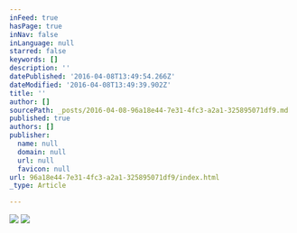 ```yaml
---
inFeed: true
hasPage: true
inNav: false
inLanguage: null
starred: false
keywords: []
description: ''
datePublished: '2016-04-08T13:49:54.266Z'
dateModified: '2016-04-08T13:49:39.902Z'
title: ''
author: []
sourcePath: _posts/2016-04-08-96a18e44-7e31-4fc3-a2a1-325895071df9.md
published: true
authors: []
publisher:
  name: null
  domain: null
  url: null
  favicon: null
url: 96a18e44-7e31-4fc3-a2a1-325895071df9/index.html
_type: Article

---
```

![](https://the-grid-user-content.s3-us-west-2.amazonaws.com/058aa4a1-7b6a-46c1-9f79-29a3b237b885.jpg)
![](https://the-grid-user-content.s3-us-west-2.amazonaws.com/6195533e-060d-4895-9491-060fcc92b909.jpg)